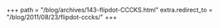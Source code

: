 +++
path = "/blog/archives/143-flipdot-CCCKS.html"
extra.redirect_to = "/blog/2011/08/23/flipdot-cccks/"
+++
